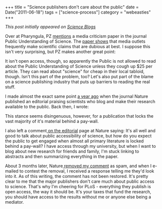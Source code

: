 +++
title = "Science publishers don't care about the public"
date = Date("2011-06-18")
tags = ["science-process"]
category = "webeasties"
+++

_This post initially appeared on [Science Blogs](http://scienceblogs.com/webeasties)_

Over at Pharyngula, PZ [mentions](http://scienceblogs.com/pharyngula/2011/06/some_science_journalists_need.php) a media criticism paper in the journal Public Understanding of Science. The [paper shows](http://www.guardian.co.uk/commentisfree/2011/jun/17/bad-science-health-reporting?CMP=twt_gu) that media outlets frequently make scientific claims that are dubious at best. I suppose this isn't very surprising, but PZ makes another great point:

It isn't open access, though, so apparently the Public is not allowed to read about the Public Understanding of Science unless they cough up \$25 per article. They can read about "science" for cheap in their local tabloid, though. Isn't this part of the problem, too? Let's also put part of the blame on a science publishing industry that puts up barriers to reading the real stuff.

I made almost the exact same point [a year ago](http://scienceblogs.com/webeasties/2010/06/should_scientists_blog.php) when the journal Nature published an editorial praising scientists who blog and make their research available to the public. Back then, I wrote:

This stance seems disingenuous, however, for a publication that locks the vast majority of it's material behind a pay-wall.

I also left a comment[ on the editorial](http://www.nature.com/nature/journal/v466/n7302/full/466008a.html) page at Nature saying: 
It's all well and good to talk about public accessibility of science, but how do you expect the public to get engaged when almost all primary literature is locked behind a pay-wall? I have access through my university, but when I want to blog about new research for friends and family, I'm stuck linking to abstracts and then summarizing everything in the paper.

About 3 months later, Nature[ removed my comment](http://scienceblogs.com/webeasties/2010/09/thanks_for_making_my_point_nat.php) as spam, and when I e-mailed to contest the removal, I received a response telling me they'd look into it. As of this writing, the comment has not been restored. It's pretty clear to me that the major publishers don't care much about public access to science. That's why I'm cheering for PLoS - everything they publish is open access, the way it should be. It's your taxes that fund the research, you should have access to the results without me or anyone else being a mediator.

      
  
